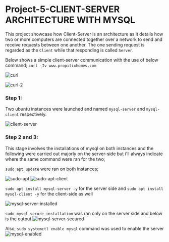 # Project-5-CLIENT-SERVER ARCHITECTURE WITH MYSQL

This project showcase how Client-Server is an architecture as it details how two or more computers are connected together over a network to send and receive requests between one another. The one sending request is regarded as the `Client` while that responding is called `Server`.

Below shows a simple client-server communication with the use of below command;
`curl -Iv www.propitixhomes.com`

![curl](https://user-images.githubusercontent.com/46185705/132881004-b42d0cd6-9a57-4274-a46f-0927e0e8a023.jpg)

![curl-2](https://user-images.githubusercontent.com/46185705/132882560-406122a0-f072-4df0-b2ff-c32c91081912.jpg)

### Step 1: 

Two ubuntu instances were launched and named `mysql-server` and `mysql-client` respectively.

![client-server](https://user-images.githubusercontent.com/46185705/132883003-bd23859e-9839-4ca3-83c6-7830f0c54ac8.jpg)

### Step 2 and 3:

This stage involves the installations of mysql on both instances and the following were carried out majorly on the server-side but i'll always indicate where the same command were ran for the two;

`sudo apt update` were ran on both instances;

![sudo-apt](https://user-images.githubusercontent.com/46185705/132884682-7663b9e5-c6fe-439a-833a-e378461412bb.jpg)
![sudo-apt-client](https://user-images.githubusercontent.com/46185705/132885003-04e7cc62-53d4-4667-a07e-1daffe9291df.jpg)

`sudo apt install mysql-server -y` for the server side and
`sudo apt install mysql-client -y` for the client-side as well

![mysql-server-installed](https://user-images.githubusercontent.com/46185705/132886613-53741129-77b3-4424-802a-e7b49dbea533.jpg)

`sudo mysql_secure_installation` was ran only on the server side and below is the output
![mysql-server-secured](https://user-images.githubusercontent.com/46185705/132886837-4f9adc99-5775-4fdf-a861-388e976eca98.jpg)

Also, `sudo systemctl enable mysql` command was used to enable the server
![mysql-enabled](https://user-images.githubusercontent.com/46185705/132887176-a858f81e-63b3-4b64-b0ba-7f817a595d1a.jpg)



